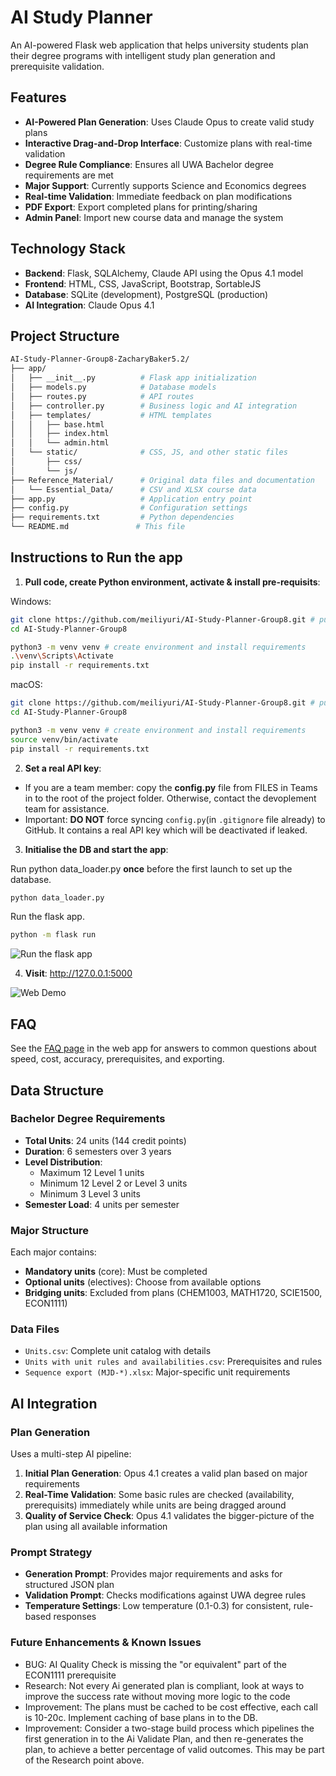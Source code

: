 # AI Study Planner

An AI-powered Flask web application that helps university students plan their degree programs with intelligent study plan generation and prerequisite validation.

## Features

- **AI-Powered Plan Generation**: Uses Claude Opus to create valid study plans
- **Interactive Drag-and-Drop Interface**: Customize plans with real-time validation
- **Degree Rule Compliance**: Ensures all UWA Bachelor degree requirements are met
- **Major Support**: Currently supports Science and Economics degrees
- **Real-time Validation**: Immediate feedback on plan modifications
- **PDF Export**: Export completed plans for printing/sharing
- **Admin Panel**: Import new course data and manage the system

## Technology Stack

- **Backend**: Flask, SQLAlchemy, Claude API using the Opus 4.1 model
- **Frontend**: HTML, CSS, JavaScript, Bootstrap, SortableJS
- **Database**: SQLite (development), PostgreSQL (production)
- **AI Integration**: Claude Opus 4.1

## Project Structure

```bash
AI-Study-Planner-Group8-ZacharyBaker5.2/
├── app/
│   ├── __init__.py          # Flask app initialization
│   ├── models.py            # Database models
│   ├── routes.py            # API routes
│   ├── controller.py        # Business logic and AI integration
│   ├── templates/           # HTML templates
│   │   ├── base.html
│   │   ├── index.html
│   │   └── admin.html
│   └── static/              # CSS, JS, and other static files
│       ├── css/
│       └── js/
├── Reference_Material/      # Original data files and documentation
│   └── Essential_Data/      # CSV and XLSX course data
├── app.py                   # Application entry point
├── config.py                # Configuration settings
├── requirements.txt         # Python dependencies
└── README.md               # This file
```

## Instructions to Run the app

1. **Pull code, create Python environment, activate & install pre-requisits**:

Windows:

```bash
git clone https://github.com/meiliyuri/AI-Study-Planner-Group8.git # pull repo
cd AI-Study-Planner-Group8

python3 -m venv venv # create environment and install requirements
.\venv\Scripts\Activate
pip install -r requirements.txt
```

macOS:

```bash
git clone https://github.com/meiliyuri/AI-Study-Planner-Group8.git # pull repo
cd AI-Study-Planner-Group8

python3 -m venv venv # create environment and install requirements
source venv/bin/activate
pip install -r requirements.txt
```

2. **Set a real API key**:

- If you are a team member: copy the **config.py** file from FILES in Teams in to the root of the project folder. Otherwise, contact the devoplement team for assistance.
- Important: **DO NOT** force syncing `config.py`(in `.gitignore` file already) to GitHub. It contains a real API key which will be deactivated if leaked.

3. **Initialise the DB and start the app**:

Run python data_loader.py **once** before the first launch to set up the database.

```bash
python data_loader.py
```

Run the flask app.

```bash
python -m flask run
```

![Run the flask app](https://github.com/user-attachments/assets/4688c0dd-c3fe-4080-bed2-ccc15d8c63c1)

4. **Visit**: <http://127.0.0.1:5000>

![Web Demo](https://github.com/user-attachments/assets/9cca92e0-1574-4b18-933b-ee7d65e316cb)

## FAQ

See the [FAQ page](http://127.0.0.1:5000/faq) in the web app for answers to common questions about speed, cost, accuracy, prerequisites, and exporting.


## Data Structure

### Bachelor Degree Requirements

- **Total Units**: 24 units (144 credit points)
- **Duration**: 6 semesters over 3 years
- **Level Distribution**:
  - Maximum 12 Level 1 units
  - Minimum 12 Level 2 or Level 3 units
  - Minimum 3 Level 3 units
- **Semester Load**: 4 units per semester

### Major Structure

Each major contains:

- **Mandatory units** (core): Must be completed
- **Optional units** (electives): Choose from available options
- **Bridging units**: Excluded from plans (CHEM1003, MATH1720, SCIE1500, ECON1111)

### Data Files

- `Units.csv`: Complete unit catalog with details
- `Units with unit rules and availabilities.csv`: Prerequisites and rules
- `Sequence export (MJD-*).xlsx`: Major-specific unit requirements

## AI Integration

### Plan Generation

Uses a multi-step AI pipeline:

1. **Initial Plan Generation**: Opus 4.1 creates a valid plan based on major requirements
2. **Real-Time Validation**: Some basic rules are checked (availability, prerequisits) immediately while units are being dragged around
2. **Quality of Service Check**: Opus 4.1 validates the bigger-picture of the plan using all available information

### Prompt Strategy

- **Generation Prompt**: Provides major requirements and asks for structured JSON plan
- **Validation Prompt**: Checks modifications against UWA degree rules
- **Temperature Settings**: Low temperature (0.1-0.3) for consistent, rule-based responses

### Future Enhancements & Known Issues

- BUG: AI Quality Check is missing the "or equivalent" part of the ECON1111 prerequisite
- Research: Not every Ai generated plan is compliant, look at ways to improve the success rate without moving more logic to the code
- Improvement: The plans must be cached to be cost effective, each call is 10-20c. Implement caching of base plans in to the DB.
- Improvement: Consider a two-stage build process which pipelines the first generation in to the Ai Validate Plan, and then re-generates the plan, to achieve a better percentage of valid outcomes. This may be part of the Research point above.
